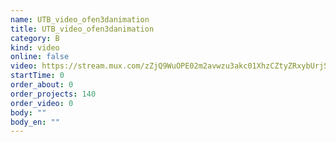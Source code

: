 ```yaml
---
name: UTB_video_ofen3danimation
title: UTB_video_ofen3danimation
category: B
kind: video
online: false
video: https://stream.mux.com/zZjQ9WuOPE02m2avwzu3akc01XhzCZtyZRxybUrjS3YKQ
startTime: 0
order_about: 0
order_projects: 140
order_video: 0
body: ""
body_en: ""
---
```

